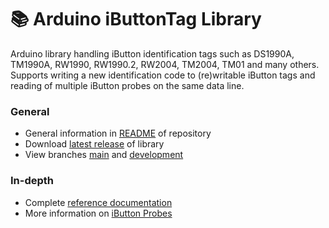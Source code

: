 # 📚 Arduino iButtonTag Library
Arduino library handling iButton identification tags such as DS1990A, TM1990A, RW1990, RW1990.2, RW2004, TM2004, TM01 and many others. Supports writing a new identification code to (re)writable iButton tags and reading of multiple iButton probes on the same data line.

### General
- General information in [README](https://github.com/vdwulp/iButtonTag/blob/main/README.md) of repository
- Download [latest release](https://github.com/vdwulp/iButtonTag/releases/latest) of library
- View branches [main](https://github.com/vdwulp/iButtonTag/tree/main) and [development](https://github.com/vdwulp/iButtonTag/tree/dev)

### In-depth
- Complete [reference documentation](reference.md)
- More information on [iButton Probes](https://vdwulp.github.io/iButtonTag/iButtonProbe.html)
